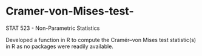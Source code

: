 # Cramer-von-Mises-test-
STAT 523 - Non-Parametric Statistics

Developed a function in R to compute the Cramér–von Mises test statistic(s) in R as no packages were readily available.
